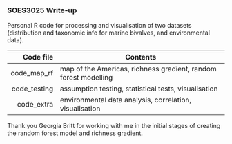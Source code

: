 ### SOES3025 Write-up
Personal R code for processing and visualisation of two datasets (distribution and taxonomic info for marine bivalves, and environmental data).

| Code file | Contents |
|----------:|----------|
| code_map_rf | map of the Americas, richness gradient, random forest modelling |
| code_testing | assumption testing, statistical tests, visualisation |
| code_extra | environmental data analysis, correlation, visualisation |

Thank you Georgia Britt for working with me in the initial stages of creating the random forest model and richness gradient.
